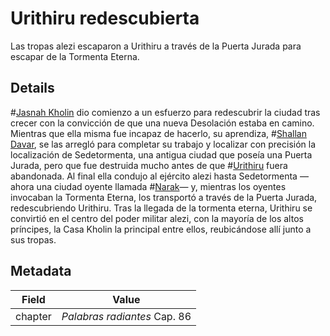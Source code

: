 # Urithiru redescubierta
Las tropas alezi escaparon a Urithiru a través de la Puerta Jurada para escapar de la Tormenta Eterna.

## Details
#[Jasnah Kholin](characters/jasnah) dio comienzo a un esfuerzo para redescubrir la ciudad tras crecer con la convicción de que una nueva Desolación estaba en camino. Mientras que ella misma fue incapaz de hacerlo, su aprendiza, #[Shallan Davar](characters/shallan), se las arregló para completar su trabajo y localizar con precisión la localización de Sedetormenta, una antigua ciudad que poseía una Puerta Jurada, pero que fue destruida mucho antes de que #[Urithiru](locations/urithiru) fuera abandonada. Al final ella condujo al ejército alezi hasta Sedetormenta —ahora una ciudad oyente llamada #[Narak](locations/narak)— y, mientras los oyentes invocaban la Tormenta Eterna, los transportó a través de la Puerta Jurada, redescubriendo Urithiru. Tras la llegada de la tormenta eterna, Urithiru se convirtió en el centro del poder militar alezi, con la mayoría de los altos príncipes, la Casa Kholin la principal entre ellos, reubicándose allí junto a sus tropas. 

## Metadata
| Field | Value |
| ----- | ----- |
| chapter | *Palabras radiantes* Cap. 86 |
